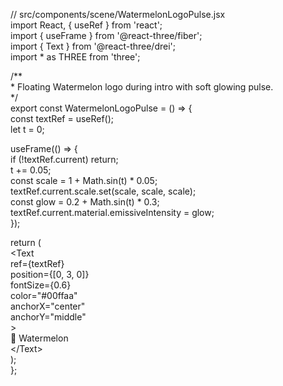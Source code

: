 // src/components/scene/WatermelonLogoPulse.jsx  
import React, { useRef } from 'react';  
import { useFrame } from '@react-three/fiber';  
import { Text } from '@react-three/drei';  
import \* as THREE from 'three';

/\*\*  
 \* Floating Watermelon logo during intro with soft glowing pulse.  
 \*/  
export const WatermelonLogoPulse \= () \=\> {  
  const textRef \= useRef();  
  let t \= 0;

  useFrame(() \=\> {  
    if (\!textRef.current) return;  
    t \+= 0.05;  
    const scale \= 1 \+ Math.sin(t) \* 0.05;  
    textRef.current.scale.set(scale, scale, scale);  
    const glow \= 0.2 \+ Math.sin(t) \* 0.3;  
    textRef.current.material.emissiveIntensity \= glow;  
  });

  return (  
    \<Text  
      ref={textRef}  
      position={\[0, 3, 0\]}  
      fontSize={0.6}  
      color="\#00ffaa"  
      anchorX="center"  
      anchorY="middle"  
    \>  
      🍉 Watermelon  
    \</Text\>  
  );  
};  
